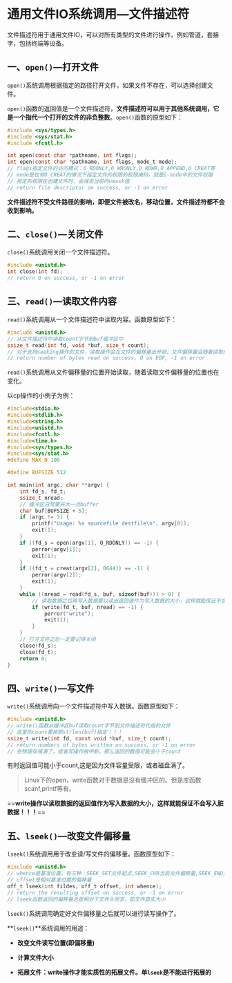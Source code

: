 # 通用文件IO系统调用—文件描述符

文件描述符用于通用文件IO，可以对所有类型的文件进行操作，例如管道，套接字，包括终端等设备。



## 一、`open()`—打开文件

`open()`系统调用根据指定的路径打开文件，如果文件不存在，可以选择创建文件。

`open()`函数的返回值是一个文件描述符，**文件描述符可以用于其他系统调用，它是一个指代一个打开的文件的非负整数**。`open()`函数的原型如下：

```c
#include <sys/types.h>
#include <sys/stat.h>
#include <fcntl.h>

int open(const char *pathname, int flags);
int open(const char *pathname, int flags, mode_t mode);
// flags指定文件的访问模式：O_RDONLY,O_WRONLY,O_RDWR,O_APPEND,O_CREAT等
// mode是在有O_CREAT的情况下指定文件的权限的权限掩码，就是i-node中的文件权限
// 指定的权限在创建文件时，会减去当前的umask值
// return file descriptor on success, or -1 on error
```

**文件描述符不受文件路径的影响，即便文件被改名，移动位置，文件描述符都不会收到影响。**



## 二、`close()`—关闭文件

`close()`系统调用关闭一个文件描述符。

 ```c
#include <unistd.h>
int close(int fd);
// return 0 on success, or -1 on error
 ```



## 三、`read()`—读取文件内容

`read()`系统调用从一个文件描述符中读取内容。函数原型如下：

```c
#include <unistd.h>
// 从文件描述符中读取count字节到buf缓冲区中
ssize_t read(int fd, void *buf, size_t count);
// 对于支持seeking操作的文件，读取操作会在文件的偏移量出开始，文件偏移量会随着读取的字节数增加
// return number of bytes read on success, 0 on EOF, -1 on error
```

`read()`系统调用从文件偏移量的位置开始读取，随着读取文件偏移量的位置也在变化。

以cp操作的小例子为例：

```c
#include<stdio.h>
#include<stdlib.h>
#include<string.h>
#include<unistd.h>
#include<fcntl.h>
#include<time.h>
#include<sys/types.h>
#include<sys/stat.h>
#define MAX_N 100

#define BUFSIZE 512

int main(int argc, char **argv) {
    int fd_s, fd_t;
    ssize_t nread;
    // 缓冲区日常要开大一点buffer
    char buf[BUFSIZE + 5];
    if (argc != 3) {
        printf("Usage: %s sourcefile destfile\n", argv[0]);
        exit(1);
    }  
    if ((fd_s = open(argv[1], O_RDONLY)) == -1) {
        perror(argv[1]);
        exit(1);
    }
    if ((fd_t = creat(argv[2], 0644)) == -1) {
        perror(argv[2]);
        exit(1);
    }
    while ((nread = read(fd_s, buf, sizeof(buf))) > 0) {
        // 读取数据之后再写入数据要以读出返回值作为写入数据的大小，这样就能保证不会写入脏数据！！！
        if (write(fd_t, buf, nread) == -1) {
            perror("write");
            exit(1);
        }
    }
    // 打开文件之后一定要记得关闭
    close(fd_s);
    close(fd_t);
    return 0;
}
```



## 四、`write()`—写文件

`write()`系统调用向一个文件描述符中写入数据。函数原型如下：

```c
#include <unistd.h>
// write()函数从缓冲区buf读取count字节到文件描述符代指的文件
// 这里的count要按照strlen(buf)指定！！！
ssize_t write(int fd, const void *buf, size_t count);
// return numbers of bytes written on success, or -1 on error
// 在物理存储满了，或者写操作被中断，那么返回的数值可能会小于count
```

有时返回值可能小于count,这是因为文件容量受限，或者磁盘满了。

> Linux下的open，write函数对于数据是没有缓冲区的。但是库函数scanf,printf等有。

==**write操作以读取数据的返回值作为写入数据的大小，这样就能保证不会写入脏数据！！！**==



## 五、`lseek()`—改变文件偏移量

`lseek()`系统调用用于改变读/写文件的偏移量。函数原型如下：

```c
#include <unistd.h>
// whence是基准位置，有三种：SEEK_SET文件起点,SEEK_CUR当前文件偏移量,SEEK_END文件末尾
// offset是相对基准位置的偏移量
off_t lseek(int fildes, off_t offset, int whence);
// return the resulting offset on success, or -1 on error
// lseek函数返回的偏移量总是相对于文件头而言，即文件真实大小
```

`lseek()`系统调用确定好文件偏移量之后就可以进行读写操作了。

**`lseek()`**系统调用的用途：

+ **改变文件读写位置(即偏移量)**
+ **计算文件大小**

+ **拓展文件：write操作才能实质性的拓展文件。单`lseek`是不能进行拓展的**